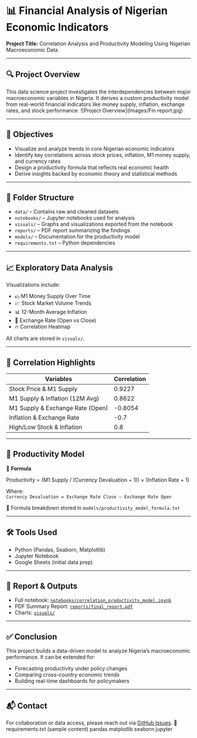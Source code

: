 
# 📊 Financial Analysis of Nigerian Economic Indicators

**Project Title:** Correlation Analysis and Productivity Modeling Using Nigerian Macroeconomic Data

---

## 🔍 Project Overview

This data science project investigates the interdependencies between major macroeconomic variables in Nigeria. It derives a custom productivity model from real-world financial indicators like money supply, inflation, exchange rates, and stock performance.
![Project Overview](Images/Fin report.jpg)

---

## 🧠 Objectives

- Visualize and analyze trends in core Nigerian economic indicators
- Identify key correlations across stock prices, inflation, M1 money supply, and currency rates
- Design a productivity formula that reflects real economic health
- Derive insights backed by economic theory and statistical methods

---

## 📁 Folder Structure

- `data/` – Contains raw and cleaned datasets  
- `notebooks/` – Jupyter notebooks used for analysis  
- `visuals/` – Graphs and visualizations exported from the notebook  
- `reports/` – PDF report summarizing the findings  
- `models/` – Documentation for the productivity model  
- `requirements.txt` – Python dependencies  

---

## 📈 Exploratory Data Analysis

Visualizations include:

- 💵 M1 Money Supply Over Time  
- 📈 Stock Market Volume Trends  
- 📊 12-Month Average Inflation  
- 💱 Exchange Rate (Open vs Close)  
- 🔥 Correlation Heatmap  

All charts are stored in `visuals/`.

---

## 🔗 Correlation Highlights

| Variables                          | Correlation |
|-----------------------------------|-------------|
| Stock Price & M1 Supply           | 0.9227      |
| M1 Supply & Inflation (12M Avg)   | 0.8622      |
| M1 Supply & Exchange Rate (Open)  | -0.8054     |
| Inflation & Exchange Rate         | -0.7        |
| High/Low Stock & Inflation        | 0.8         |

---

## 🧮 Productivity Model

📘 **Formula**  

Productivity = (M1 Supply / (Currency Devaluation + 1)) × (Inflation Rate + 1)

Where:  
`Currency Devaluation = Exchange Rate Close – Exchange Rate Open`

📄 Formula breakdown stored in `models/productivity_model_formula.txt`

---

## 🛠 Tools Used

- Python (Pandas, Seaborn, Matplotlib)  
- Jupyter Notebook  
- Google Sheets (initial data prep)  

---

## 📄 Report & Outputs

- Full notebook: [`notebooks/correlation_productivity_model.ipynb`](notebooks/correlation_productivity_model.ipynb)  
- PDF Summary Report: [`reports/final_report.pdf`](reports/final_report.pdf)  
- Charts: [`visuals/`](visuals/)  

---

## ✅ Conclusion

This project builds a data-driven model to analyze Nigeria’s macroeconomic performance. It can be extended for:

- Forecasting productivity under policy changes  
- Comparing cross-country economic trends  
- Building real-time dashboards for policymakers

---

## 📬 Contact

For collaboration or data access, please reach out via [GitHub Issues](https://github.com/yourusername/Financial-Analysis-Nigerian-Economy/issues).
📄 requirements.txt (sample content)
pandas
matplotlib
seaborn
jupyter

